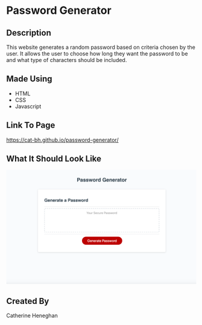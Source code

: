 # Password Generator

## Description
This website generates a random password based on criteria chosen by the user. It allows the user to choose how long they want the password to be and what type of characters should be included. 

## Made Using
- HTML
- CSS
- Javascript

## Link To Page
https://cat-bh.github.io/password-generator/

## What It Should Look Like
![Screenshot of the page](./assets/images/screenshot.png)

## Created By
Catherine Heneghan